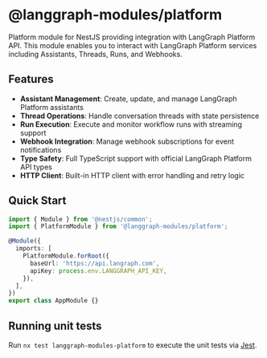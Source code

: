 # @langgraph-modules/platform

Platform module for NestJS providing integration with LangGraph Platform API. This module enables you to interact with LangGraph Platform services including Assistants, Threads, Runs, and Webhooks.

## Features

- **Assistant Management**: Create, update, and manage LangGraph Platform assistants
- **Thread Operations**: Handle conversation threads with state persistence
- **Run Execution**: Execute and monitor workflow runs with streaming support
- **Webhook Integration**: Manage webhook subscriptions for event notifications
- **Type Safety**: Full TypeScript support with official LangGraph Platform API types
- **HTTP Client**: Built-in HTTP client with error handling and retry logic

## Quick Start

```typescript
import { Module } from '@nestjs/common';
import { PlatformModule } from '@langgraph-modules/platform';

@Module({
  imports: [
    PlatformModule.forRoot({
      baseUrl: 'https://api.langraph.com',
      apiKey: process.env.LANGGRAPH_API_KEY,
    }),
  ],
})
export class AppModule {}
```

## Running unit tests

Run `nx test langgraph-modules-platform` to execute the unit tests via [Jest](https://jestjs.io).

